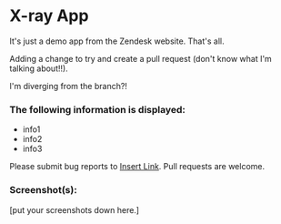 # X-ray App

It's just a demo app from the Zendesk website. That's all.

Adding a change to try and create a pull request (don't know what I'm talking about!!).

I'm diverging from the branch?!

### The following information is displayed:

* info1
* info2
* info3

Please submit bug reports to [Insert Link](). Pull requests are welcome.

### Screenshot(s):
[put your screenshots down here.]
